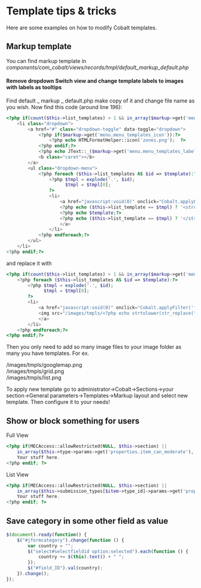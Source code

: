 # Template tips & tricks

Here are some examples on how to modify Cobalt templates.

## Markup template

You can find markup template in *components/com_cobalt/views/records/tmpl/default_markup_default.php*

#### Remove dropdown Switch view and change template labels to images with labels as tooltips

Find default _ markup _ default.php make copy of it and change file name as you wish. Now find this code (around line 196):

```php
<?php if(count($this->list_templates) > 1 && in_array($markup->get('menu.menu_templates'), $this->user->getAuthorisedViewLevels()) && $this->items):?>
	<li class="dropdown">
		<a href="#" class="dropdown-toggle" data-toggle="dropdown">
			<?php if($markup->get('menu.menu_templates_icon')):?>
				<?php echo HTMLFormatHelper::icon('zones.png');  ?>
			<?php endif;?>
			<?php echo JText::_($markup->get('menu.menu_templates_label', 'Switch view'))?>
			<b class="caret"></b>
		</a>
		<ul class="dropdown-menu">
			<?php foreach ($this->list_templates AS $id => $template):?>
				<?php $tmpl = explode('.', $id);
					  $tmpl = $tmpl[0];
				?>
				<li>
					<a href="javascript:void(0)" onclick="Cobalt.applyFilter('filter_tpl', '<?php echo $id?>')">
					<?php echo ($this->list_template == $tmpl) ? '<strong>' : '';?>
					<?php echo $template;?>
					<?php echo ($this->list_template == $tmpl) ? '</strong>' : '';?>
					</a>
				</li>
			<?php endforeach;?>
		</ul>
	</li>
<?php endif;?>
```

and replace it with

```php
<?php if(count($this->list_templates) > 1 && in_array($markup->get('menu.menu_templates'), $this->user->getAuthorisedViewLevels()) && $this->items):?>
	<?php foreach ($this->list_templates AS $id => $template):?>
		<?php $tmpl = explode('.', $id);
			  $tmpl = $tmpl[0];
		?>
		<li>
			<a href="javascript:void(0)" onclick="Cobalt.applyFilter('filter_tpl', '<?php echo $id?>')">
	        <img src="/images/tmpls/<?php echo strtolower(str_replace(" ", "", $template));?>.png" rel="tooltip" data-original-title="<?php echo $template ?>" />
			</a>
		</li>
	<?php endforeach;?>
<?php endif;?>
```

Then you only need to add so many image files to your image folder as many you have templates. For ex.

/images/tmpls/googlemap.png  
/images/tmpls/grid.png  
/images/tmpls/list.png

To apply new template go to administrator->Cobalt->Sections->your section->General parameters->Templates->Markup layout and select new template. Then configure it to your needs!


## Show or block something for users

Full View
```php
<?php if(MECAccess::allowRestricted(NULL, $this->section) || 
    in_array($this->type->params->get('properties.item_can_moderate'), $this->user->getAuthorisedViewLevels())):?>
    Your stuff here.
<?php endif; ?>
```

List View
```php
<?php if(MECAccess::allowRestricted(NULL, $this->section) || 
    in_array($this->submission_types[$item->type_id]->params->get('properties.item_can_moderate'), $this->user->getAuthorisedViewLevels())):?>
    Your stuff here.
<?php endif; ?>
```

## Save category in some other field as value

```js
$(document).ready(function() {
    $("#jformcategory").change(function () {
        var country = "";
        $("select#selectfieldid option:selected").each(function () {
            country += $(this).text() + " ";
        });
        $("#field_ID").val(country);
    }).change();
});
```
